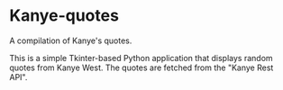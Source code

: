 # Kanye-quotes
A compilation of Kanye's quotes.

This is a simple Tkinter-based Python application that displays random quotes from Kanye West. The quotes are fetched from the "Kanye Rest API".
